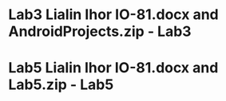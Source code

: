 # Lab3 Lialin Ihor IO-81.docx and AndroidProjects.zip - Lab3
# Lab5 Lialin Ihor IO-81.docx and Lab5.zip - Lab5
